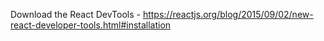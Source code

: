 Download the React DevTools - https://reactjs.org/blog/2015/09/02/new-react-developer-tools.html#installation
